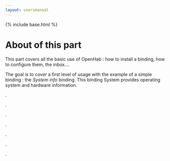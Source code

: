 ```yaml
---
layout: usersmanual
---
```


{% include base.html %}

# About of this part


This part covers all the basic use of OpenHab : how to install a binding, how to configure them, the inbox....

The goal is to cover a first level of usage with the example of a simple binding : the _System info_ binding. This binding System provides operating system and hardware information.

.

.

.

.

.

.

.
